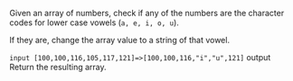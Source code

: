 Given an array of numbers, check if any of the numbers are the character codes for lower case vowels (`a, e, i, o, u`).

If they are, change the array value to a string of that vowel.

`input [100,100,116,105,117,121]=>[100,100,116,"i","u",121]` output Return the resulting array.